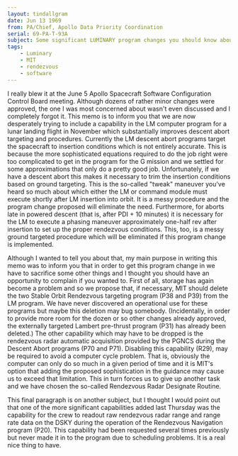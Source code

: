 ```yaml
---
layout: tindallgram
date: Jun 13 1969 
from: PA/Chief, Apollo Data Priority Coordination
serial: 69-PA-T-93A
subject: Some significant LUMINARY program changes you should know about
tags:
    - Luminary
	- MIT
	- rendezvous
	- software
---
```

I really blew it at the June 5 Apollo Spacecraft Software Configuration 
Control Board meeting. Although dozens of rather minor changes were 
approved, the one I was most concerned about wasn't even discussed and I 
completely forgot it. This memo is to inform you that we are now 
desperately trying to include a capability in the LM computer program for a 
lunar landing flight in November which substantially improves descent 
abort targeting and procedures. Currently the LM descent abort programs 
target the spacecraft to insertion conditions which is not entirely 
accurate. This is because the more sophisticated equations required to 
do the job right were too complicated to get in the program for the G 
mission and we settled for some approximations that only do a pretty 
good job. Unfortunately, if we have a descent abort this makes it 
necessary to trim the insertion conditions based on ground targeting. 
This is the so-called "tweak" maneuver you've heard so much about which 
either the LM or command module must execute shortly after LM insertion 
into orbit. It is a messy procedure and the program change proposed will 
eliminate the need. Furthermore, for aborts late in powered descent 
(that is, after PDI + 10 minutes) it is necessary for the LM to execute 
a phasing maneuver approximately one-half rev after insertion to set up 
the proper rendezvous conditions. This, too, is a messy ground targeted 
procedure which will be eliminated if this program change is implemented. 

Although I wanted to tell you about that, my main purpose in writing this 
memo was to inform you that in order to get this program change in we have 
to sacrifice some other things and I thought you should have an opportunity 
to complain if you wanted to. First of all, storage has again become a 
problem and so we propose that, if necessary, MIT should delete the two 
Stable Orbit Rendezvous targeting program (P38 and P39) from the LM 
program. We have never discovered an operational use for these programs 
but maybe this deletion may bug somebody. (Incidentally, in order to 
provide more room for the dozen or so other changes already approved, the 
externally targeted Lambert pre-thrust program (P31) has already been 
deleted.) The other capability which may have to be dropped is the rendezvous 
radar automatic acquisition provided by the PGNCS during the Descent Abort 
programs (P70 and P71). Disabling this capability (R29), may be required 
to avoid a computer cycle problem. That is, obviously the computer can 
only do so much in a given period of time and it is MIT's option that 
adding the proposed sophistication in the guidance may cause us to exceed 
that limitation. This in turn forces us to give up another task and we 
have chosen the so-called Rendezvous Radar Designate Routine. 

This final paragraph is on another subject, but I thought I would point 
out that one of the more significant capabilities added last Thursday 
was the capability for the crew to readout raw rendezvous radar range and 
range rate data on the DSKY during the operation of the Rendezvous 
Navigation program (P20). This capability had been requested several times 
previously but never made it in to the program due to scheduling problems. 
It is a real nice thing to have.